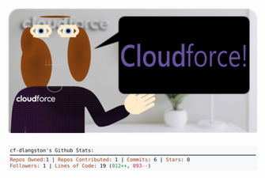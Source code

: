 <!-- 
Version 3.0.164
Built Wed Dec 04 2024 05:21:02 GMT+0000 (Coordinated Universal Time)
-->

<h1 align="center">
  <a href="https://github.com/cf-dlangston/cf-dlangston/tree/master/src" title="Click to View Source">
    <picture width="100%" alt="Dylan">
      <source media="(prefers-color-scheme: dark)" srcset="dylan-dark.svg?version=3.0.164">
      <img src="dylan-light.svg?version=3.0.164" alt="Dylan">
    </picture>
  </a>
</h1>

<div align="center">
  <picture width="100%" alt="Profile Info and Stats">
    <source media="(prefers-color-scheme: dark)" srcset="stats-dark.svg?version=3.0.164">
    <img src="stats-light.svg?version=3.0.164" alt="Profile Info and Stats">
  </picture>
</div>
